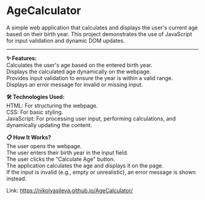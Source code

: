 # AgeCalculator

A simple web application that calculates and displays the user's current age based on their birth year. This project demonstrates the use of JavaScript for input validation and dynamic DOM updates.

<hr>

<strong>✨ Features:</strong><br>
Calculates the user's age based on the entered birth year.<br>
Displays the calculated age dynamically on the webpage.<br>
Provides input validation to ensure the year is within a valid range.<br>
Displays an error message for invalid or missing input.<br>

<strong>🛠️ Technologies Used:</strong><br>
HTML: For structuring the webpage.<br>
CSS: For basic styling.<br>
JavaScript: For processing user input, performing calculations, and dynamically updating the content.<br>

<strong>📋 How It Works?</strong><br>
The user opens the webpage.<br>
The user enters their birth year in the input field.<br>
The user clicks the "Calculate Age" button.<br>
The application calculates the age and displays it on the page.<br>
If the input is invalid (e.g., empty or unrealistic), an error message is shown instead.<br>

Link: <a href="https://nikolvasileva.github.io/AgeCalculator/">https://nikolvasileva.github.io/AgeCalculator/</a>

